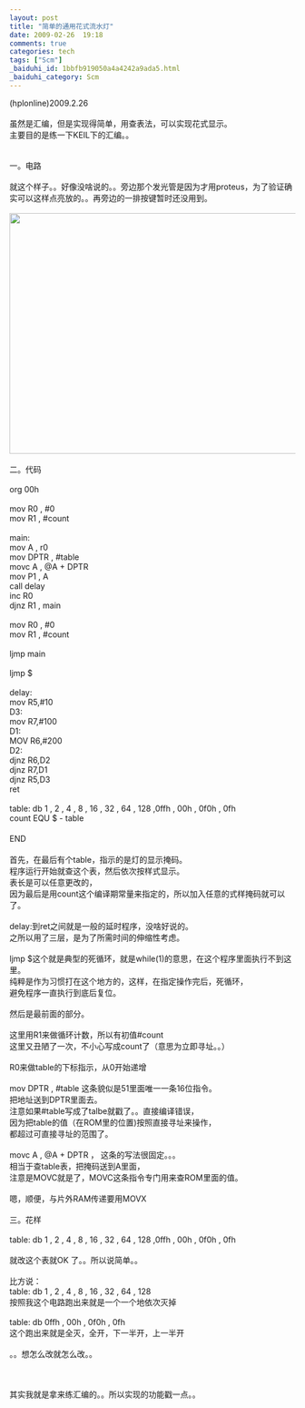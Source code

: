 ```yaml
---
layout: post
title: "简单的通用花式流水灯"
date: 2009-02-26  19:18
comments: true
categories: tech
tags: ["Scm"]
_baiduhi_id: 1bbfb919050a4a4242a9ada5.html
_baiduhi_category: Scm
---
```


<div forimg="1">(hplonline)2009.2.26<br/><br/>
虽然是汇编，但是实现得简单，用查表法，可以实现花式显示。<br/>
主要目的是练一下KEIL下的汇编。。<br/><br/><br/>
一。电路<br/><br/>
就这个样子。。好像没啥说的。。旁边那个发光管是因为才用proteus，为了验证确实可以这样点亮放的。。再旁边的一排按键暂时还没用到。<br/><br/><img height="423" width="589" border="0" src="http://hiphotos.baidu.com/hplonline/pic/item/a35ddaa2caf1ab8dcaefd074.jpg" small="0" class="blogimg"/><br/><br/>
二。代码<br/><br/>
org 00h <br/><br/>
mov R0 , #0 <br/>
mov R1 , #count<br/><br/>
main:<br/>
mov A , r0<br/>
mov DPTR , #table <br/>
movc A , @A + DPTR <br/>
mov P1 , A<br/>
call delay<br/>
inc R0<br/>
djnz R1 , main<br/><br/>
mov R0 , #0 <br/>
mov R1 , #count <br/><br/>
ljmp main<br/><br/>
ljmp $<br/><br/>
delay:<br/>
mov R5,#10<br/>
D3:<br/>
mov R7,#100<br/>
D1:<br/>
MOV R6,#200<br/>
D2:<br/>
djnz R6,D2<br/>
djnz R7,D1<br/>
djnz R5,D3<br/>
ret<br/><br/>
table: db 1 , 2 , 4 , 8 , 16 , 32 , 64 , 128  ,0ffh , 00h , 0f0h , 0fh<br/>
count EQU $ - table<br/><br/>
END 　　<br/><br/>
首先，在最后有个table，指示的是灯的显示掩码。<br/>
程序运行开始就查这个表，然后依次按样式显示。<br/>
表长是可以任意更改的，<br/>
因为最后是用count这个编译期常量来指定的，所以加入任意的式样掩码就可以了。<br/><br/>
delay:到ret之间就是一般的延时程序，没啥好说的。<br/>
之所以用了三层，是为了所需时间的伸缩性考虑。<br/><br/>
ljmp $这个就是典型的死循环，就是while(1)的意思，在这个程序里面执行不到这里。<br/>
纯粹是作为习惯打在这个地方的，这样，在指定操作完后，死循环，<br/>
避免程序一直执行到底后复位。<br/><br/>
然后是最前面的部分。<br/><br/>
这里用R1来做循环计数，所以有初值#count</div>
这里又丑陋了一次，不小心写成count了（意思为立即寻址。。）<br/><br/>
R0来做table的下标指示，从0开始递增<br/><br/>
mov DPTR , #table 这条貌似是51里面唯一一条16位指令。<br/>
把地址送到DPTR里面去。<br/>
注意如果#table写成了talbe就戳了。。直接编译错误，<br/>
因为把table的值（在ROM里的位置)按照直接寻址来操作，<br/>
都超过可直接寻址的范围了。<br/><br/>
movc A , @A + DPTR  ， 这条的写法很固定。。。<br/>
相当于查table表，把掩码送到A里面，<br/>
注意是MOVC就是了，MOVC这条指令专门用来查ROM里面的值。<br/><br/>
嗯，顺便，与片外RAM传递要用MOVX<br/><br/>
三。花样<br/><br/>
table: db 1 , 2 , 4 , 8 , 16 , 32 , 64 , 128  ,0ffh , 00h , 0f0h , 0fh<br/><br/>
就改这个表就OK 了。。所以说简单。。<br/><br/>
比方说：<br/>
table: db 1 , 2 , 4 , 8 , 16 , 32 , 64 , 128<br/>
按照我这个电路跑出来就是一个一个地依次灭掉<br/><br/>
table: db 0ffh , 00h , 0f0h , 0fh<br/>
这个跑出来就是全灭，全开，下一半开，上一半开<br/><br/>
。。想怎么改就怎么改。。<br/><br/><br/><br/>
其实我就是拿来练汇编的。。所以实现的功能戳一点。。
